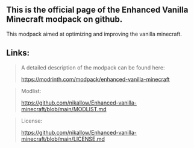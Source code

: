 ## This is the official page of the Enhanced Vanilla Minecraft modpack on github.
This modpack aimed at optimizing and improving the vanilla minecraft.

## Links:
> A detailed description of the modpack can be found here:
>
> https://modrinth.com/modpack/enhanced-vanilla-minecraft

> Modlist:
>
> https://github.com/nikallow/Enhanced-vanilla-minecraft/blob/main/MODLIST.md

> License:
>
> https://github.com/nikallow/Enhanced-vanilla-minecraft/blob/main/LICENSE.md